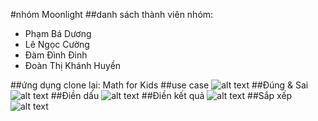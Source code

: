 #nhóm Moonlight
##danh sách thành viên nhóm:
* Phạm Bá Dương
* Lê Ngọc Cường
* Đàm Đình Đinh
* Đoàn Thị Khánh Huyền

##ứng dụng clone lại: Math for Kids
##use case 
![alt text](https://s3-ap-southeast-1.amazonaws.com/kipalog.com/4gcuapqybi_blob)
##Đúng & Sai
![alt text](https://s3-ap-southeast-1.amazonaws.com/kipalog.com/cix5ti1gsp_blob)
##Điền dấu
![alt text](https://s3-ap-southeast-1.amazonaws.com/kipalog.com/gi1kwfw1h9_blob)
##Điền kết quả
![alt text](https://s3-ap-southeast-1.amazonaws.com/kipalog.com/desp4qrnq_blob)
##Sắp xếp
![alt text](https://s3-ap-southeast-1.amazonaws.com/kipalog.com/bw6wc4zmgo_blob)